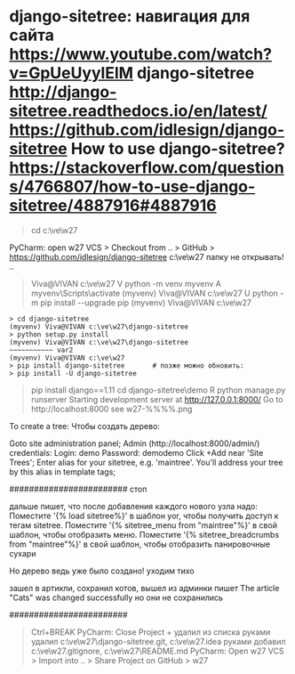 ﻿django-sitetree: навигация для сайта
https://www.youtube.com/watch?v=GpUeUyylElM
django-sitetree
http://django-sitetree.readthedocs.io/en/latest/
https://github.com/idlesign/django-sitetree
How to use django-sitetree?
https://stackoverflow.com/questions/4766807/how-to-use-django-sitetree/4887916#4887916
======================================================
> cd c:\ve\w27

PyCharm: open w27
VCS > Checkout from .. > GitHub > https://github.com/idlesign/django-sitetree
c:\ve\w27
папку не открывать!
..

> Viva@VIVAN c:\ve\w27
>V		python -m venv myvenv
>A		myvenv\Scripts\activate
(myvenv) Viva@VIVAN c:\ve\w27
>U		python -m pip install --upgrade pip
(myvenv) Viva@VIVAN c:\ve\w27
>
~~~~~~~~~~~ var1
> cd django-sitetree
(myvenv) Viva@VIVAN c:\ve\w27\django-sitetree
> python setup.py install
(myvenv) Viva@VIVAN c:\ve\w27\django-sitetree
~~~~~~~~~~~ var2
(myvenv) Viva@VIVAN c:\ve\w27
> pip install django-sitetree		# позже можно обновить: 
> pip install -U django-sitetree
~~~~~~~~~~~~~~~~~~

> pip install django==1.11
> cd django-sitetree\demo
>R		python manage.py runserver
Starting development server at http://127.0.0.1:8000/
Go to http://localhost:8000
see w27-%%%%.png

To create a tree:
Чтобы создать дерево:

Goto site administration panel;
Admin (http://localhost:8000/admin/) credentials:
Login: demo Password: demodemo
Click +Add near 'Site Trees';
Enter alias for your sitetree, e.g. 'maintree'.
You'll address your tree by this alias in template tags;

########################
стоп

дальше пишет, что после добавления каждого нового узла надо:
Поместите '{% load sitetree%}' в шаблон yor, чтобы получить доступ к тегам sitetree.
Поместите '{% sitetree_menu from "maintree"%}' в свой шаблон, чтобы отобразить меню.
Поместите '{% sitetree_breadcrumbs from "maintree"%}' в свой шаблон, чтобы отобразить панировочные сухари

Но дерево ведь уже было создано!
уходим тихо

зашел в артикли, сохранил котов, вышел из админки
пишет The article "Cats" was changed successfully но они не сохранились

########################

> Ctrl+BREAK
PyCharm: Close Project + удалил из списка
руками удалил c:\ve\w27\django-sitetree\.git, c:\ve\w27\.idea
руками добавил c:\ve\w27\.gitignore, c:\ve\w27\README.md
PyCharm: Open w27
VCS > Import into .. > Share Project on GitHub > w27

